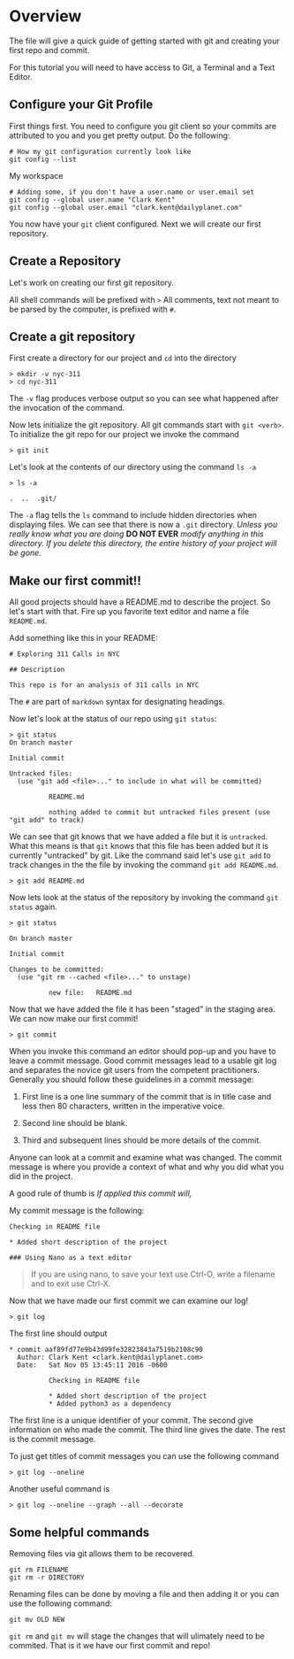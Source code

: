 # Overview

The file will give a quick guide of getting started with git and creating your first repo and commit. 

For this tutorial you will need to have access to Git, a Terminal and a Text Editor. 

## Configure your Git Profile

First things first. You need to configure you git client so your commits are attributed to you
and you get pretty output. Do the following: 

```
# How my git configuration currently look like
git config --list
```

 My workspace

```
# Adding some, if you don't have a user.name or user.email set
git config --global user.name "Clark Kent"
git config --global user.email "clark.kent@dailyplanet.com"
```

You now have your `git` client configured. Next we will create 
our first repository. 

## Create a Repository

Let's work on creating our first git repository.

All shell commands will be prefixed with `>`
All comments, text not meant to be parsed by the computer,
is prefixed with `#`.


## Create a git repository
First create a directory for our project and `cd` into the directory
```
> mkdir -v nyc-311
> cd nyc-311
```
The `-v` flag produces verbose output so you can see what happened after the invocation of the command.

Now lets initialize the git repository. All git commands start with `git <verb>`.  To initialize the git repo
for our project we invoke the command
```
> git init
```
Let's look at the contents of our directory using the command `ls -a`
```
> ls -a

.  ..  .git/
```
The `-a` flag tells the `ls` command to include hidden directories when displaying files. We can see that there
is now a `.git` directory.  *Unless you really know what you are doing* **DO NOT EVER** *modify anything in this
directory. If you delete this directory, the entire history of your project will be gone.*

## Make our first commit!!

All good projects should have a README.md to describe the project. So let's start with that. Fire up
you favorite text editor and name a file `README.md`.

Add something like this in your README:
```
# Exploring 311 Calls in NYC

## Description

This repo is for an analysis of 311 calls in NYC
```
The `#` are part of `markdown` syntax for designating headings.

Now let's look at the status of our repo using `git status`:
```
> git status
On branch master

Initial commit

Untracked files:
  (use "git add <file>..." to include in what will be committed)

          README.md

          nothing added to commit but untracked files present (use "git add" to track)
```
We can see that git knows that we have added a file but it is `untracked`. What this means is that `git`
knows that this file has been added but it is currently "untracked" by git. Like the command said let's use `git add` to
track changes in the the file by invoking the command `git add README.md`.
```
> git add README.md
```
Now lets look at the status of the repository by invoking the command `git status` again.

```
> git status

On branch master

Initial commit

Changes to be committed:
  (use "git rm --cached <file>..." to unstage)

          new file:   README.md
```
Now that we have added the file it has been "staged" in the staging area. We can now make our first commit!
```
> git commit
```
When you invoke this command an editor should pop-up and you have to leave a commit message. Good commit
messages lead to a usable git log and separates the novice git users from the competent practitioners.
Generally you should follow these guidelines in a commit message:

1. First line is a one line summary of the commit that is in title case and less
then 80 characters, written in the imperative voice.

2. Second line should be blank.

3. Third and subsequent lines should be more details of the commit.

Anyone can look at a commit and examine what was changed. The commit message
is where you provide a context of what and why you did what you did in the project.

A good rule of thumb is *If applied this commit will, <insert title of git message here>*

My commit message is the following:
```
Checking in README file

* Added short description of the project

### Using Nano as a text editor
```
>If you are using nano, to save your text use Ctrl-O, write a filename
>and to exit use Ctrl-X.

Now that we have made our first commit we can examine our log!
```
> git log
```
The first line should output
```
* commit aaf89fd77e9b43d99fe32823843a7519b2108c90
  Author: Clark Kent <clark.kent@dailyplanet.com>
  Date:   Sat Nov 05 13:45:11 2016 -0600

          Checking in README file

          * Added short description of the project
          * Added python3 as a dependency
```
The first line is a unique identifier of your commit. The second
give information on who made the commit. The third line gives the
date. The rest is the commit message.

To just get titles of commit messages you can use the following command
```
> git log --oneline
```
Another useful command is
```
> git log --oneline --graph --all --decorate
```

## Some helpful commands
Removing files via git allows them to be recovered.
```
git rm FILENAME
git rm -r DIRECTORY
```
Renaming files can be done by moving a file and then
adding it or you can use the following command:
```
git mv OLD NEW
```
`git rm` and `git mv` will stage the changes that will ulimately
need to be commited.
That is it we have our first commit and repo!

